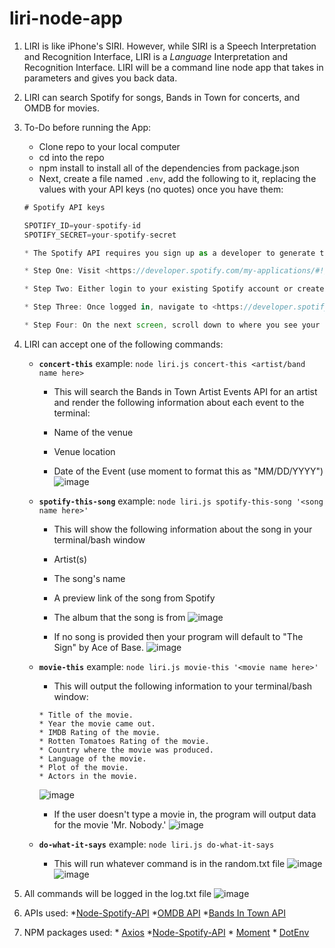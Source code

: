 # liri-node-app

1. LIRI is like iPhone's SIRI. However, while SIRI is a Speech Interpretation and Recognition Interface, LIRI is a _Language_ Interpretation and Recognition Interface. LIRI will be a command line node app that takes in parameters and gives you back data.

2. LIRI can search Spotify for songs, Bands in Town for concerts, and OMDB for movies.

3. To-Do before running the App:
    - Clone repo to your local computer
    - cd into the repo
    - npm install to install all of the dependencies from package.json
    -  Next, create a file named `.env`, add the following to it, replacing the values with your API keys (no quotes) once you have them:
    
    ```js
    # Spotify API keys
    
    SPOTIFY_ID=your-spotify-id
    SPOTIFY_SECRET=your-spotify-secret

    * The Spotify API requires you sign up as a developer to generate the necessary credentials. You can follow these steps in order to generate a **client id** and **client secret**:
    
    * Step One: Visit <https://developer.spotify.com/my-applications/#!/>
    
    * Step Two: Either login to your existing Spotify account or create a new one (a free account is fine) and log in.
    
    * Step Three: Once logged in, navigate to <https://developer.spotify.com/my-applications/#!/applications/create> to register a new application to be used with the Spotify API. You can fill in whatever you'd like for these fields. When finished, click the "complete" button.
    
    * Step Four: On the next screen, scroll down to where you see your client id and client secret. Copy these values down somewhere, you'll need them to use the Spotify API and the [node-spotify-api package](https://www.npmjs.com/package/node-spotify-api).

4. LIRI can accept one of the following commands:
    - **`concert-this`**
     example: `node liri.js concert-this <artist/band name here>`
        
        * This will search the Bands in Town Artist Events API for an artist and render the following information about each event to the terminal:
        
        * Name of the venue
        
        * Venue location
        
        * Date of the Event (use moment to format this as "MM/DD/YYYY")
        ![image](https://user-images.githubusercontent.com/47204339/58392586-89f5a800-7fef-11e9-92ff-e8face302cda.png)

    - **`spotify-this-song`**
     example: `node liri.js spotify-this-song '<song name here>'`
    
        * This will show the following information about the song in your terminal/bash window
        
        * Artist(s)
        
        * The song's name
        
        * A preview link of the song from Spotify
        
        * The album that the song is from
        ![image](https://user-images.githubusercontent.com/47204339/58392721-36378e80-7ff0-11e9-9d3a-a0f277ff8cce.png)
        
        * If no song is provided then your program will default to "The Sign" by Ace of Base.
        ![image](https://user-images.githubusercontent.com/47204339/58392751-59fad480-7ff0-11e9-92ff-b87e265ec74a.png)

    -  **`movie-this`**
     example: `node liri.js movie-this '<movie name here>'`
    
        * This will output the following information to your terminal/bash window:
        
        ```
        * Title of the movie.
        * Year the movie came out.
        * IMDB Rating of the movie.
        * Rotten Tomatoes Rating of the movie.
        * Country where the movie was produced.
        * Language of the movie.
        * Plot of the movie.
        * Actors in the movie.
        ```
        ![image](https://user-images.githubusercontent.com/47204339/58392798-93334480-7ff0-11e9-8734-46bbcae83f89.png)
        
        * If the user doesn't type a movie in, the program will output data for the movie 'Mr. Nobody.'
        ![image](https://user-images.githubusercontent.com/47204339/58392828-b2ca6d00-7ff0-11e9-9211-8fd9097fa4d7.png)

    - **`do-what-it-says`**
     example: `node liri.js do-what-it-says`
        * This will run whatever command is in the random.txt file
        ![image](https://user-images.githubusercontent.com/47204339/58392902-03da6100-7ff1-11e9-81eb-5a40ad8b37c3.png)
        ![image](https://user-images.githubusercontent.com/47204339/58392923-1d7ba880-7ff1-11e9-8677-981d90a165e6.png)

5. All commands will be logged in the log.txt file
        ![image](https://user-images.githubusercontent.com/47204339/58393011-7c412200-7ff1-11e9-914d-9187908d17a6.png)

6. APIs used: 
        *[Node-Spotify-API](https://www.npmjs.com/package/node-spotify-api)
        *[OMDB API](http://www.omdbapi.com) 
        *[Bands In Town API](http://www.artists.bandsintown.com/bandsintown-api)
        
7. NPM packages used: 
        * [Axios](https://www.npmjs.com/package/axios)
        *[Node-Spotify-API](https://www.npmjs.com/package/node-spotify-api)
        * [Moment](https://www.npmjs.com/package/moment)
        * [DotEnv](https://www.npmjs.com/package/dotenv)

